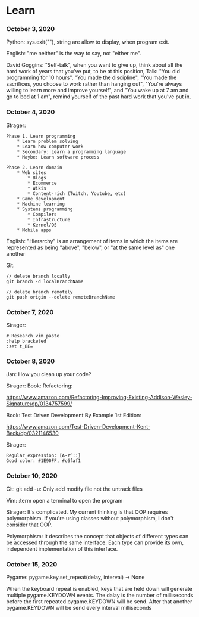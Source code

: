 # Learn

### October 3, 2020

Python: sys.exit(""), string are allow to display, when
program exit.

English: "me neither" is the way to say, not "either me".

David Goggins: "Self-talk", when you want to give up, think
about all the hard work of years that you've put, to be at this
position, Talk: "You did programming for 10 hours", "You
made the discipline", "You made the sacrifices, you choose
to work rather than hanging out", "You're always willing to
learn more and improve yourself", and "You wake up at 7 am and
go to bed at 1 am", remind yourself of the past hard work
that you've put in.

### October 4, 2020

Strager:

    Phase 1. Learn programming
        * Learn problem solving
        * Learn how computer work
        * Secondary: Learn a programming language
        * Maybe: Learn software process

    Phase 2. Learn domain
        * Web sites
            * Blogs
            * Ecommerce
            * Wikis
            * Content-rich (Twitch, Youtube, etc)
        * Game development
        * Machine learning
        * Systems programming
            * Compilers
            * Infrastructure
            * Kernel/OS
        * Mobile apps

English: "Hierarchy" is an arrangement of items in which the
items are represented as being "above", "below", or 
"at the same level as" one another

Git:

    // delete branch locally
    git branch -d localBranchName

    // delete branch remotely
    git push origin --delete remoteBranchName

### October 7, 2020
Strager:

    # Research vim paste
    :help bracketed  
    :set t_BE=

### October 8, 2020
Jan: How you clean up your code?  

Strager: Book: Refactoring:  

https://www.amazon.com/Refactoring-Improving-Existing-Addison-Wesley-Signature/dp/0134757599/  

Book: Test Driven Development By Example 1st Edition:  

https://www.amazon.com/Test-Driven-Development-Kent-Beck/dp/0321146530

Strager:  

    Regular expression: [A-z^::]
    Good color: #1E90FF, #c6faf1

### October 10, 2020
Git: git add -u: Only add modify file not the untrack files

Vim: :term open a terminal to open the program

Strager: It's complicated. My current thinking is that OOP
requires polymorphism. If you're using classes without
polymorphism, I don't consider that OOP.

Polymorphism: It describes the concept that objects of different types
can be accessed through the same interface. Each type can
provide its own, independent implementation of this interface.

### October 15, 2020
Pygame:
    pygame.key.set_repeat(delay, interval) -> None

When the keyboard repeat is enabled, keys that are held down
will generate multiple pygame.KEYDOWN events. The dalay is
the number of milliseconds before the first repeated
pygame.KEYDOWN will be send. After that another
pygame.KEYDOWN will be send every interval milliseconds

